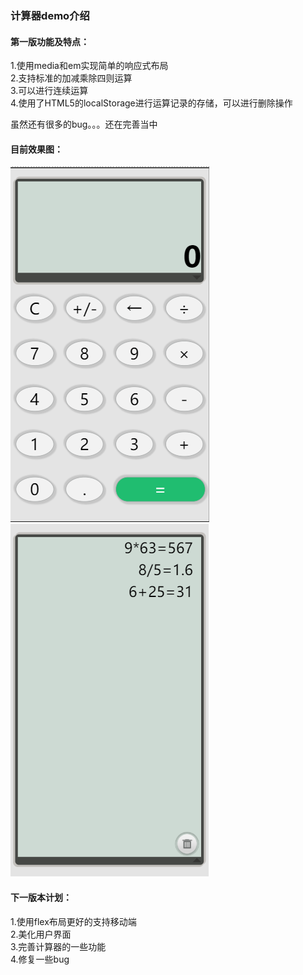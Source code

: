 ###  计算器demo介绍

#### 第一版功能及特点：
1.使用media和em实现简单的响应式布局<br>
2.支持标准的加减乘除四则运算<br>
3.可以进行连续运算<br>
4.使用了HTML5的localStorage进行运算记录的存储，可以进行删除操作

虽然还有很多的bug。。。还在完善当中
#### 目前效果图：
![](./result_img/1.png) ![](./result_img/2.png) 

#### 下一版本计划：

1.使用flex布局更好的支持移动端<br>
2.美化用户界面<br>
3.完善计算器的一些功能<br>
4.修复一些bug<br>

